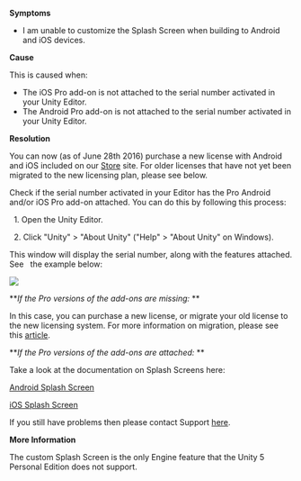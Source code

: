 
        

**Symptoms** 

*   I am unable to customize the Splash Screen when building to Android and iOS devices.

**Cause** 

This is caused when:

*   The iOS Pro add-on is not attached to the serial number activated in your Unity Editor.
*   The Android Pro add-on is not attached to the serial number activated in your Unity Editor.

**Resolution** 

You can now (as of June 28th 2016) purchase a new license with Android and iOS included on our [Store](https://store.unity.com/) site. For older licenses that have not yet been migrated to the new licensing plan, please see below.

Check if the serial number activated in your Editor has the Pro Android and/or iOS Pro add-on attached. You can do this by following this process:

  1. Open the Unity Editor.

  2. Click "Unity" > "About Unity" ("Help" > "About Unity" on Windows).

This window will display the serial number, along with the features attached. See   the example below:

![](/hc/en-us/article_attachments/203129335/AboutUnityAddons.png)

***If the Pro versions of the add-ons are missing:* ** 

In this case, you can purchase a new license, or migrate your old license to the new licensing system. For more information on migration, please see this [article](https://support.unity3d.com/hc/en-us/articles/208592536).

***If the Pro versions of the add-ons are attached:* ** 

Take a look at the documentation on Splash Screens here:

[Android Splash Screen](http://docs.unity3d.com/Manual/AndroidMobileCustomizeSplashScreen.html)

[iOS Splash Screen](http://docs.unity3d.com/Manual/MobileCustomizeSplashScreen.html)

If you still have problems then please contact Support [here](/hc/en-us/requests/new).

**More Information** 

The custom Splash Screen is the only Engine feature that the Unity 5 Personal Edition does not support.

      